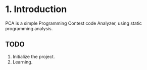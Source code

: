 # 1. Introduction
PCA is a simple Programming Contest code Analyzer, using static programming analysis.

## TODO
1. Initialize the project.
2. Learning.

